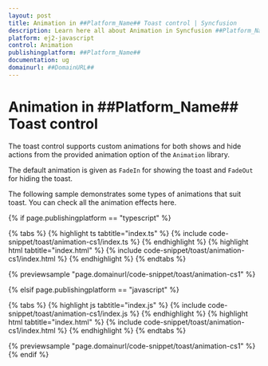 ```yaml
---
layout: post
title: Animation in ##Platform_Name## Toast control | Syncfusion
description: Learn here all about Animation in Syncfusion ##Platform_Name## Toast control of Syncfusion Essential JS 2 and more.
platform: ej2-javascript
control: Animation 
publishingplatform: ##Platform_Name##
documentation: ug
domainurl: ##DomainURL##
---
```


# Animation in ##Platform_Name## Toast control

The toast control supports custom animations for both shows and hide actions from the provided animation option of the `Animation` library.

The default animation is given as `FadeIn` for showing the toast and `FadeOut` for hiding the toast.

The following sample demonstrates some types of animations that suit toast. You can check all the animation effects here.

{% if page.publishingplatform == "typescript" %}

 {% tabs %}
{% highlight ts tabtitle="index.ts" %}
{% include code-snippet/toast/animation-cs1/index.ts %}
{% endhighlight %}
{% highlight html tabtitle="index.html" %}
{% include code-snippet/toast/animation-cs1/index.html %}
{% endhighlight %}
{% endtabs %}
        
{% previewsample "page.domainurl/code-snippet/toast/animation-cs1" %}

{% elsif page.publishingplatform == "javascript" %}

{% tabs %}
{% highlight js tabtitle="index.js" %}
{% include code-snippet/toast/animation-cs1/index.js %}
{% endhighlight %}
{% highlight html tabtitle="index.html" %}
{% include code-snippet/toast/animation-cs1/index.html %}
{% endhighlight %}
{% endtabs %}

{% previewsample "page.domainurl/code-snippet/toast/animation-cs1" %}
{% endif %}